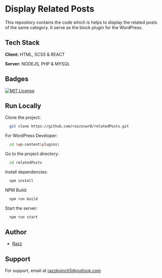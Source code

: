 

# Display Related Posts

This repository contains the code which is helps to display the related posts of the same category. It serve as the block plugin for the WordPress.


## Tech Stack

**Client:** HTML, SCSS & REACT

**Server:** NODEJS, PHP & MYSQL


## Badges

[![MIT License](https://img.shields.io/badge/License-MIT-green.svg)](https://choosealicense.com/licenses/mit/)



## Run Locally

Clone the project:

```bash
  git clone https://github.com/razzsnwr8/relatedPosts.git
```

For WordPress Developer:
```bash
  cd \wp-content\plugins\
```

Go to the project directory:

```bash
  cd relatedPosts
```

Install dependencies:

```bash
  npm install
```

NPM Build:

```bash
  npm run build
```

Start the server:

```bash
  npm run start
```


## Author

- [Razz](https://github.com/razzsnwr8)


## Support

For support, email at razzkoinch5@outlook.com

